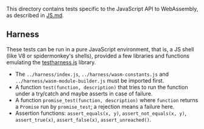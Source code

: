 This directory contains tests specific to the JavaScript API to WebAssembly, as
described in [JS.md](https://github.com/WebAssembly/design/blob/master/JS.md).

## Harness

These tests can be run in a pure JavaScript environment, that is, a JS shell
(like V8 or spidermonkey's shells), provided a few libraries and functions
emulating the
[testharness.js](http://testthewebforward.org/docs/testharness-library.html)
library.

- The `../harness/index.js`, `../harness/wasm-constants.js` and
  `../harness/wasm-module-builder.js` must be imported first.
- A function `test(function, description)` that tries to run the function under
  a try/catch and maybe asserts in case of failure.
- A function `promise_test(function, description)` where `function` returns a
  `Promise` run by `promise_test`; a rejection means a failure here.
- Assertion functions: `assert_equals(x, y)`, `assert_not_equals(x, y)`,
  `assert_true(x)`, `assert_false(x)`, `assert_unreached()`.
